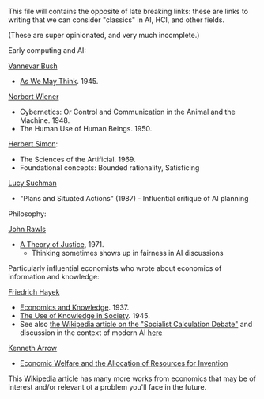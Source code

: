 This file will contains the opposite of late breaking links: these are links to writing that we can consider "classics" in AI, HCI, and other fields.

(These are super opinionated, and very much incomplete.)

Early computing and AI:

[Vannevar Bush](https://en.wikipedia.org/wiki/Vannevar_Bush)

- [As We May Think](https://www.theatlantic.com/magazine/archive/1945/07/as-we-may-think/303881/). 1945.

[Norbert Wiener](https://en.wikipedia.org/wiki/Norbert_Wiener)

- Cybernetics: Or Control and Communication in the Animal and the Machine. 1948.
- The Human Use of Human Beings. 1950.

[Herbert Simon](https://en.wikipedia.org/wiki/Herbert_A._Simon):

- The Sciences of the Artificial. 1969.
- Foundational concepts: Bounded rationality, Satisficing

[Lucy Suchman](https://en.wikipedia.org/wiki/Lucy_Suchman)

- "Plans and Situated Actions" (1987) - Influential critique of AI planning


Philosophy:

[John Rawls](https://en.wikipedia.org/wiki/John_Rawls)

- [A Theory of Justice](https://en.wikipedia.org/wiki/A_Theory_of_Justice), 1971.
  - Thinking sometimes shows up in fairness in AI discussions


Particularly influential economists who wrote about economics of information and knowledge:

[Friedrich Hayek](https://en.wikipedia.org/wiki/Friedrich_Hayek)

- [Economics and Knowledge](https://www.jstor.org/stable/2548786). 1937.
- [The Use of Knowledge in Society](https://www.econlib.org/library/Essays/hykKnw.html). 1945.
- See also [the Wikipedia article on the "Socialist Calculation Debate"](https://en.wikipedia.org/wiki/Socialist_calculation_debate) and discussion in the context of modern AI [here](https://papers.ssrn.com/sol3/papers.cfm?abstract_id=5054402)

[Kenneth Arrow](https://en.wikipedia.org/wiki/Kenneth_Arrow)

- [Economic Welfare and the Allocation of Resources for Invention](https://www.nber.org/system/files/chapters/c2144/c2144.pdf)

This [Wikipedia article](https://en.wikipedia.org/wiki/Information_asymmetry) has many more works from economics that may be of interest and/or relevant ot a problem you'll face in the future.

